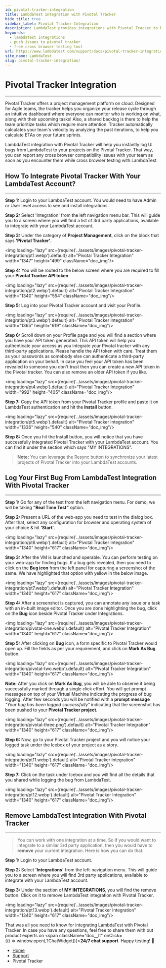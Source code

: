 ```yaml
---
id: pivotal-tracker-integration
title: LambdaTest Integration with Pivotal Tracker
hide_title: true
sidebar_label: Pivotal Tracker Integration
description: LambdaTest provides integrations with Pivotal Tracker to help you log bugs directly from the middle of your test session on LambdaTest to your Pivotal Tracker.
keywords:
  - lambdatest integrations
  - push issues to pivotal tracker
  - free cross browser testing tool
url: https://www.lambdatest.com/support/docs/pivotal-tracker-integration/
site_name: LambdaTest
slug: pivotal-tracker-integration/
---
```


<script type="application/ld+json"
      dangerouslySetInnerHTML={{ __html: JSON.stringify({
       "@context": "https://schema.org",
        "@type": "BreadcrumbList",
        "itemListElement": [{
          "@type": "ListItem",
          "position": 1,
          "name": "LambdaTest",
          "item": "https://www.lambdatest.com"
        },{
          "@type": "ListItem",
          "position": 2,
          "name": "Support",
          "item": "https://www.lambdatest.com/support/docs/"
        },{
          "@type": "ListItem",
          "position": 3,
          "name": "Pivotal Tracker Integration",
          "item": "https://www.lambdatest.com/support/docs/pivotal-tracker-integration/"
        }]
      })
    }}
>
</script>

# Pivotal Tracker Integration

* * *

Pivotal Tracker offers a project management platform on cloud. Designed for Agile teams, the tracker helps you organize your release cycle through an intuitive dashboard where everyone can monitor who is working on what, along with their upcoming tasks! Also, a shared backlog is there to help the team prioritize tasks which require more attention. Tracker automatically calculates your team's velocity by analyzing the past iterations, to help you calculate ETAs on your future sprints.

<div className="ytframe"> 
<div className="youtube" data-embed="auUaheszuvs">
    <div className="play-button"></div>
</div>
</div>

LambdaTest integration with Pivotal Tracker will help you instantly log UI bugs from LambdaTest to your projects on the Pivotal Tracker. That way, you can report any cross browser compatibility issues with your team as soon as you encounter them while cross browser testing with LambdaTest.

## How To Integrate Pivotal Tracker With Your LambdaTest Account?

* * *

**Step 1:** Login to your LambdaTest account. You would need to have Admin or User level access to see and install integrations.

**Step 2:** Select 'Integration' from the left navigation menu bar. This will guide you to a screen where you will find a list of 3rd party applications, available to integrate with your LambdaTest account.

**Step 3:** Under the category of **Project Management**, click on the block that says **'Pivotal Tracker'**.

<img loading="lazy" src={require('../assets/images/pivotal-tracker-integration/pt1.webp').default} alt="Pivotal Tracker Integration" width="1347" height="499" className="doc_img"/>

**Step 4:** You will be routed to the below screen where you are required to fill your **Pivotal Tracker API token**.

<img loading="lazy" src={require('../assets/images/pivotal-tracker-integration/pt2.webp').default} alt="Pivotal Tracker Integration" width="1340" height="554" className="doc_img"/>

**Step 5:** Log into your Pivotal Tracker account and visit your Profile.

<img loading="lazy" src={require('../assets/images/pivotal-tracker-integration/pt3.webp').default} alt="Pivotal Tracker Integration" width="1365" height="619" className="doc_img"/>

**Step 6:** Scroll down on your Profile page and you will find a section where you have your API token generated. This API token will help you authenticate your access as you integrate your Pivotal tracker with any third-party applications. Please handle the API token with care. Treat them as your passwords as somebody else can authenticate a third-party application on your behalf. In case you feel your API token has been revealed to someone you don't trust then you can create a new API token in the Pivotal tracker. You can also remove an older API token if you like.

<img loading="lazy" src={require('../assets/images/pivotal-tracker-integration/pt4.webp').default} alt="Pivotal Tracker Integration" width="992" height="405" className="doc_img"/>

**Step 7:** Copy the API token from your Pivotal Tracker profile and paste it on LambdaTest authentication and hit the **Install** button.

<img loading="lazy" src={require('../assets/images/pivotal-tracker-integration/pt5.webp').default} alt="Pivotal Tracker Integration" width="1336" height="540" className="doc_img"/>

**Step 8:** Once you hit the Install button, you will notice that you have successfully integrated Pivotal Tracker with your LambdaTest account. You can find it under the section which says "MY INTEGRATIONS".

>**Note:** You can leverage the Resync button to synchronize your latest projects of Pivotal Tracker into your LambdaTest accounts.

## Log Your First Bug From LambdaTest Integration With Pivotal Tracker

* * *

**Step 1:** Go for any of the test from the left navigation menu. For demo, we will be taking **"Real Time Test"** option.

**Step 2:** Present a URL of the web-app you need to test in the dialog box. After that, select any configuration for browser and operating system of your choice & hit **'Start'**.

<img loading="lazy" src={require('../assets/images/pivotal-tracker-integration/pt6.webp').default} alt="Pivotal Tracker Integration" width="1340" height="617" className="doc_img"/>

**Step 3:** After the VM is launched and operable. You can perform testing on your web-app for finding bugs. If a bug gets revealed, then you need to click on the **Bug icon** from the left panel for capturing a screenshot of the same. We have highlighted that option with yellow in the below image.

<img loading="lazy" src={require('../assets/images/pivotal-tracker-integration/pt7.webp').default} alt="Pivotal Tracker Integration" width="1340" height="617" className="doc_img"/>

**Step 4:** After a screenshot is captured, you can annotate any issue or a task with an in-built image editor. Once you are done highlighting the bug, click on the **Bug** icon beside Pivotal Tracker under Integrations.

<img loading="lazy" src={require('../assets/images/pivotal-tracker-integration/pivotal-one.webp').default} alt="Pivotal Tracker Integration" width="1340" height="617" className="doc_img"/>

**Step 5:** After clicking on **Bug** icon, a form specific to Pivotal Tracker would open up. Fill the fields as per your requirement, and click on **Mark As Bug** button.

<img loading="lazy" src={require('../assets/images/pivotal-tracker-integration/pivotal-two.webp').default} alt="Pivotal Tracker Integration" width="1340" height="617" className="doc_img"/>

**Note:** After you click on **Mark As Bug**, you will be able to observe it being successfully marked through a single click effort. You will get prompt messages on top of your Virtual Machine indicating the progress of bug logging. After few seconds you will be notified with a **prompt message** *"Your bug has been logged successfully”* indicating that the screenshot has been pushed to your **Pivotal Tracker project**. 

<img loading="lazy" src={require('../assets/images/pivotal-tracker-integration/pivotal-three.png').default} alt="Pivotal Tracker Integration" width="1340" height="617" className="doc_img"/>

**Step 6:** Now, go to your Pivotal Tracker project and you will notice your logged task under the Icebox of your project as a story.

<img loading="lazy" src={require('../assets/images/pivotal-tracker-integration/pt11.webp').default} alt="Pivotal Tracker Integration" width="1340" height="617" className="doc_img"/>

**Step 7:** Click on the task under Icebox and you will find all the details that you shared while logging the bug from LambdaTest.

<img loading="lazy" src={require('../assets/images/pivotal-tracker-integration/pt12.webp').default} alt="Pivotal Tracker Integration" width="1340" height="617" className="doc_img"/>

## Remove LambdaTest Integration With Pivotal Tracker

* * *

>You can work with one integration at a time. So if you would want to integrate to a similar 3rd party application, then you would have to **remove** your current integration. Here is how you can do that.

**Step 1:** Login to your LambdaTest account.

**Step 2:** Select **'Integrations'** from the left-navigation menu. This will guide you to a screen where you will find 3rd party applications, available to integrate with your LambdaTest account.

**Step 3:** Under the section of **MY INTEGRATIONS**, you will find the remove button. Click on it to remove LambdaTest integration with Pivotal Tracker.

<img loading="lazy" src={require('../assets/images/pivotal-tracker-integration/pt13.webp').default} alt="Pivotal Tracker Integration" width="1340" height="617" className="doc_img"/>

That was all you need to know for integrating LambdaTest with Pivotal Tracker. In case you have any questions, feel free to share them with out product experts on <span className="doc__lt" onClick={() => window.openLTChatWidget()}>**24/7 chat support**</span>. Happy testing! 🙂 

<nav aria-label="breadcrumbs">
  <ul className="breadcrumbs">
    <li className="breadcrumbs__item">
      <a className="breadcrumbs__link" href="https://www.lambdatest.com">
        Home
      </a>
    </li>
    <li className="breadcrumbs__item">
      <a className="breadcrumbs__link" target="_self" href="https://www.lambdatest.com/support/docs/">
        Support
      </a>
    </li>
    <li className="breadcrumbs__item breadcrumbs__item--active">
      <span className="breadcrumbs__link">
        Pivotal Tracker
      </span>
    </li>
  </ul>
</nav>
